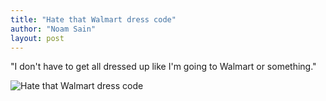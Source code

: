 ```yaml
---
title: "Hate that Walmart dress code"
author: "Noam Sain"
layout: post
---
```


"I don't have to get all dressed up like I'm going to Walmart or something."

![Hate that Walmart dress code](https://2.bp.blogspot.com/_8aN4krk1nsk/TG--vf3vFWI/AAAAAAAAAbI/NidVrdFThX0/s1600/20100306.jpg "Hate that Walmart dress code")
